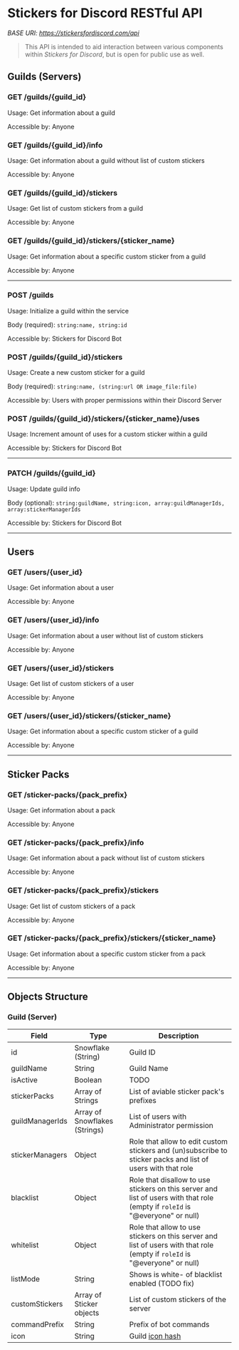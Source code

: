 # Stickers for Discord RESTful API

*BASE URI: https://stickersfordiscord.com/api*

> This API is intended to aid interaction between various components within *Stickers for Discord*, but is open for public use as well.

## Guilds (Servers)

### GET /guilds/{guild\_id}

Usage: Get information about a guild

Accessible by: Anyone

### GET /guilds/{guild\_id}/info

Usage: Get information about a guild without list of custom stickers

Accessible by: Anyone

### GET /guilds/{guild\_id}/stickers

Usage: Get list of custom stickers from a guild 

Accessible by: Anyone

### GET /guilds/{guild\_id}/stickers/{sticker\_name}

Usage: Get information about a specific custom sticker from a guild

Accessible by: Anyone

--- 

### POST /guilds

Usage: Initialize a guild within the service

Body (required): `string:name, string:id`

Accessible by: Stickers for Discord Bot

### POST /guilds/{guild\_id}/stickers

Usage: Create a new custom sticker for a guild

Body (required): `string:name, (string:url OR image_file:file)`

Accessible by: Users with proper permissions within their Discord Server

### POST /guilds/{guild\_id}/stickers/{sticker\_name}/uses

Usage: Increment amount of uses for a custom sticker within a guild

Accessible by: Stickers for Discord Bot

---

### PATCH /guilds/{guild_id}

Usage: Update guild info

Body (optional): `string:guildName, string:icon, array:guildManagerIds, array:stickerManagerIds`

Accessible by: Stickers for Discord Bot

---

## Users

### GET /users/{user\_id}

Usage: Get information about a user

Accessible by: Anyone

### GET /users/{user\_id}/info

Usage: Get information about a user without list of custom stickers

Accessible by: Anyone

### GET /users/{user\_id}/stickers

Usage: Get list of custom stickers of a user 

Accessible by: Anyone

### GET /users/{user\_id}/stickers/{sticker\_name}

Usage: Get information about a specific custom sticker of a guild

Accessible by: Anyone

--- 

## Sticker Packs

### GET /sticker-packs/{pack\_prefix}

Usage: Get information about a pack

Accessible by: Anyone

### GET /sticker-packs/{pack\_prefix}/info

Usage: Get information about a pack without list of custom stickers

Accessible by: Anyone

### GET /sticker-packs/{pack\_prefix}/stickers

Usage: Get list of custom stickers of a pack

Accessible by: Anyone

### GET /sticker-packs/{pack\_prefix}/stickers/{sticker\_name}

Usage: Get information about a specific custom sticker from a pack

Accessible by: Anyone

--- 

## Objects Structure

### Guild (Server)

| Field | Type | Description |
| --- | --- | --- |
| id | Snowflake (String) | Guild ID |
| guildName | String | Guild Name |
| isActive | Boolean | TODO |
| stickerPacks | Array of Strings | List of aviable sticker pack's prefixes |
| guildManagerIds | Array of Snowflakes (Strings) | List of users with Administrator permission |
| stickerManagers | Object | Role that allow to edit custom stickers and (un)subscribe to sticker packs and list of users with that role |
| blacklist | Object | Role that disallow to use stickers on this server and list of users with that role (empty if `roleId` is "@everyone" or null) |
| whitelist | Object | Role that allow to use stickers on this server and list of users with that role (empty if `roleId` is "@everyone" or null) |
| listMode | String | Shows is white- of blacklist enabled (TODO fix) |
| customStickers | Array of Sticker objects | List of custom stickers of the server |
| commandPrefix | String | Prefix of bot commands |
| icon | String | Guild [icon hash](https://discordapp.com/developers/docs/reference#image-formatting) |
